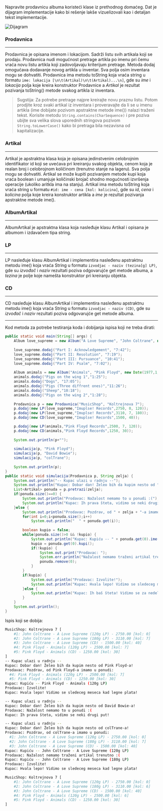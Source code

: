 Napravite prodavnicu albuma koristeći klase iz prethodnog domaćeg. Dat je dijagram implementacije kako bi rešenje lakše vizuelizovali kao i detaljan tekst implementacije. 

![Dijagram](https://i.imgur.com/BluwlfC.png)
### Prodavnica
---
Prodavnica je opisana imenom i lokacijom. Sadrži listu svih artikala koji se prodaju. Prodavnica nudi mogućnost pretrage artikla po imenu pri čemu vraća novu listu artikla koji zadovoljavaju kriterijum pretrage. Metoda dodaj omogućava dodavanje novog artikla u inventar. Sva polja osim inventara mogu se dohvatiti. Prodavnica ima metodu toString koja vraća string u formatu `ime: lokacija [\n\t(Artikal)\n\t(Artikal)...\n]`, gde su *ime* i *lokacija* polja koje kreira konstruktor Prodavnice a   *Artikal* je rezultat pozivanja toString() metode svakog artikla iz inventara.

> Sugstija: Za potrebe pretrage najpre kreirajte novu praznu listu. Potom prodjite kroz svaki artikal iz inventara i proveravajte da li se u imenu artikla (ime dobijate pozivom apstraktne metode ime()) nalazi traženi tekst. Korisite metodu `String.contains(CharSequence)` i pre poziva ubijte sva velika slova uporednih stringova pozivom `String.toLowerCase()` kako bi pretraga bila nezavisna od kapitalizacije. 
### Artikal
---
Artikal je apstraktna klasa koja je opisana jedinstvenim celobrojnim identifikator id koji se uvećava pri kreiranju svakog objekta, cenom koja je realan broj i celobrojnom količinom (trenutno stanje na lageru). Sva polja mogu se dohvatiti. Artikal se može kupiti pozivanjem metode kupi koja vraća boolean i umanjuje količinski brojač shodno mogućnosti izvršenja operacije (ukoliko aritkla ima na stanju). Artikal ima metodu toString koja vraća string u formatu `#id: ime - cena [kol: kolicina]`, gde su *id*, *cena* i *kolicina* polja koje kreira konstruktor artikla a *ime* je rezultat pozivanja apstraktne metode ime().

### AlbumArtikal
---
AlbumArtikal je apstraktna klasa koja nasleđuje klasu Artikal i opisana je albumom i izdavačem tipa string.

### LP
---
LP nasleđuje klasu AlbumArtikal i implementira nasleđenu apstraktnu metodu ime() koja vraća String u formatu `izvodjac - naziv (tezina[g] LP)`, gde su *izvоđač* i *naziv* rezultati poziva odgovarujće get metode albuma, a *tezina* je polje koje namešta konstruktor pri kreiranju objekta.

### CD
---
CD nasleđuje klasu AlbumArtikal i implementira nasleđenu apstraktnu metodu ime() koja vraća String u formatu `izvodjac - naziv (CD)`, gde su *izvоđač* i *naziv* rezultati poziva odgovarujće get metode albuma.

---
Kod metoda za potrebe testiranja koda i dobijanja ispisa koji ne treba dirati:
```java
public static void main(String[] args) {
    Album love_supreme = new Album("A Love Supreme", "John Coltrane", new Date(1965,1,12));
    
    love_supreme.dodaj("Part I: Acknowledgement", "7:42");
    love_supreme.dodaj("Part II: Resolution", "7:19");
    love_supreme.dodaj("Part III: Pursuance", "10:41");
    love_supreme.dodaj("Part IV: Psalm", "7:02");
    
    Album animals = new Album("Animals", "Pink Floyd", new Date(1977,1,23));
    animals.dodaj("Pigs on the wing 1","1:25");
    animals.dodaj("Dogs", "17:05");
    animals.dodaj("Pigs (Three diffrent ones)","11:26");
    animals.dodaj("Sheep","10:18");
    animals.dodaj("Pigs on the wing 2","1:28");
    
    Prodavnica p = new Prodavnica("MusicShop", "Koltrejnova 7");
    p.dodaj(new LP(love_supreme,"Imuplse! Records",2750, 0, 120));
    p.dodaj(new LP(love_supreme,"Imuplse! Records",3110, 7, 180));
    p.dodaj(new CD(love_supreme,"Imuplse! Records",1500, 40));

    p.dodaj(new LP(animals,"Pink Floyd Records",2500, 7, 120));
    p.dodaj(new CD(animals,"Pink Floyd Records",1250, 30));
    
    System.out.println(p+"");
    
    simulacija(p, "Pink Floyd");
    simulacija(p, "David Bowie");
    simulacija(p, "colTrane");
    
    System.out.println(p);
} 
public static void simulacija(Prodavnica p, String zelja) {
    System.out.println("-- Kupac ulazi u radnju --");
    System.out.println("Kupac: Dobar dan! Želeo bih da kupim nesto od " + zelja + "-a!");
    List<Artikal> ponuda = p.pretrazi(zelja);
    if(ponuda.size()==0) {
    	System.out.println("Prodavac: Nažalost nemamo to u ponudi :(");
    	System.out.println("Kupac: Ih prava šteta, vidimo se neki drugi put!");
    }else {
    	System.out.println("Prodavac: Pozdrav, od " + zelja + "-a imamo u ponudi: ");
	    for(int i=0;i<ponuda.size();i++)
	    	System.out.println("  " + ponuda.get(i));
    	
    	boolean kupio = false;
    	while(ponuda.size()>0 && !kupio) {
    		System.out.println("Kupac: Kupiću -- " + ponuda.get(0).ime());
    		kupio = ponuda.get(0).kupi();
    		if(!kupio) {
    			System.out.print("Prodavac: ");
    			System.err.println("Nažalost nemamo traženi artikal trenutno :(");
    			ponuda.remove(0);
    		}
    	}
    	if(kupio) {
    		System.out.println("Prodavac: Izvolite!");
    		System.out.println("Kupac: Hvala lepo! Vidimo se sledeceg meseca kad legne plata!");
    	}else {
    		System.out.println("Kupac: Ih baš šteta! Vidimo se za nedelju dana!");
    	}
    }
    System.out.println();
}
```
Ispis koji se dobija:
```bash
MusicShop: Koltrejnova 7 [
	#1: John Coltrane - A Love Supreme (120g LP) - 2750.00 [kol: 0]
	#2: John Coltrane - A Love Supreme (180g LP) - 3110.00 [kol: 7]
	#3: John Coltrane - A Love Supreme (CD) - 1500.00 [kol: 40]
	#4: Pink Floyd - Animals (120g LP) - 2500.00 [kol: 7]
	#5: Pink Floyd - Animals (CD) - 1250.00 [kol: 30]
]
-- Kupac ulazi u radnju --
Kupac: Dobar dan! Želeo bih da kupim nesto od Pink Floyd-a!
Prodavac: Pozdrav, od Pink Floyd-a imamo u ponudi: 
  #4: Pink Floyd - Animals (120g LP) - 2500.00 [kol: 7]
  #5: Pink Floyd - Animals (CD) - 1250.00 [kol: 30]
Kupac: Kupiću -- Pink Floyd - Animals (120g LP)
Prodavac: Izvolite!
Kupac: Hvala lepo! Vidimo se sledeceg meseca kad legne plata!

-- Kupac ulazi u radnju --
Kupac: Dobar dan! Želeo bih da kupim nesto od David Bowie-a!
Prodavac: Nažalost nemamo to u ponudi :(
Kupac: Ih prava šteta, vidimo se neki drugi put!

-- Kupac ulazi u radnju --
Kupac: Dobar dan! Želeo bih da kupim nesto od colTrane-a!
Prodavac: Pozdrav, od colTrane-a imamo u ponudi: 
  #1: John Coltrane - A Love Supreme (120g LP) - 2750.00 [kol: 0]
  #2: John Coltrane - A Love Supreme (180g LP) - 3110.00 [kol: 7]
  #3: John Coltrane - A Love Supreme (CD) - 1500.00 [kol: 40]
Kupac: Kupiću -- John Coltrane - A Love Supreme (120g LP)
Prodavac: Nažalost nemamo traženi artikal trenutno :(
Kupac: Kupiću -- John Coltrane - A Love Supreme (180g LP)
Prodavac: Izvolite!
Kupac: Hvala lepo! Vidimo se sledeceg meseca kad legne plata!

MusicShop: Koltrejnova 7 [
	#1: John Coltrane - A Love Supreme (120g LP) - 2750.00 [kol: 0]
	#2: John Coltrane - A Love Supreme (180g LP) - 3110.00 [kol: 6]
	#3: John Coltrane - A Love Supreme (CD) - 1500.00 [kol: 40]
	#4: Pink Floyd - Animals (120g LP) - 2500.00 [kol: 6]
	#5: Pink Floyd - Animals (CD) - 1250.00 [kol: 30]
]
```